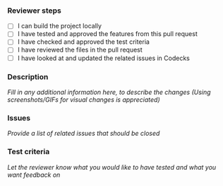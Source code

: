 ### Reviewer steps

- [ ] I can build the project locally
- [ ] I have tested and approved the features from this pull request
- [ ] I have checked and approved the test criteria
- [ ] I have reviewed the files in the pull request
- [ ] I have looked at and updated the related issues in Codecks

### Description

_Fill in any additional information here, to describe the changes (Using screenshots/GIFs for visual changes is
appreciated)_

### Issues

_Provide a list of related issues that should be closed_

### Test criteria

_Let the reviewer know what you would like to have tested and what you want feedback on_
